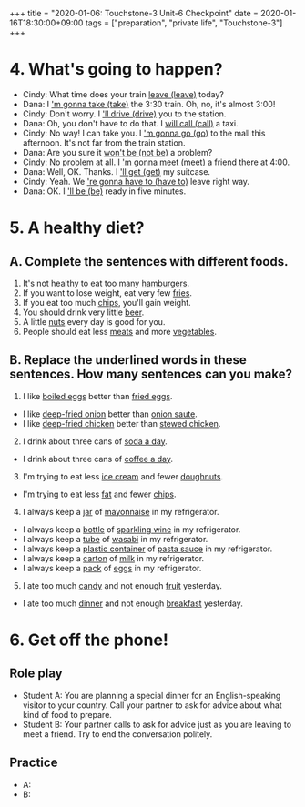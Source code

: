 +++
title =  "2020-01-06: Touchstone-3 Unit-6 Checkpoint"
date = 2020-01-16T18:30:00+09:00
tags = ["preparation", "private life", "Touchstone-3"]
+++

# 4. What's going to happen?

* Cindy: What time does your train <u>leave (leave)</u> today?
* Dana: I <u>'m gonna take (take)</u> the 3:30 train. Oh, no, it's almost 3:00!
* Cindy: Don't worry. I <u>'ll drive (drive)</u> you to the station.
* Dana: Oh, you don't have to do that. I <u>will call (call)</u> a taxi.
* Cindy: No way! I can take you. I <u>'m gonna go (go)</u> to the mall this afternoon. It's not far from the train station.
* Dana: Are you sure it <u>won't be (not be)</u> a problem?
* Cindy: No problem at all. I <u>'m gonna meet (meet)</u> a friend there at 4:00.
* Dana: Well, OK. Thanks. I <u>'ll get (get)</u> my suitcase.
* Cindy: Yeah. We <u>'re gonna have to (have to)</u> leave right way.
* Dana: OK. I <u>'ll be (be)</u> ready in five minutes.

# 5. A healthy diet?
## A. Complete the sentences with different foods.
1. It's not healthy to eat too many <u>hamburgers</u>.
2. If you want to lose weight, eat very few <u>fries</u>.
3. If you eat too much <u>chips</u>, you'll gain weight.
4. You should drink very little <u>beer</u>.
5. A little <u>nuts</u> every day is good for you.
6. People should eat less <u>meats</u> and more <u>vegetables</u>.

## B. Replace the underlined words in these sentences. How many sentences can you make?
1. I like <u>boiled eggs</u> better than <u>fried eggs</u>.
  - I like <u>deep-fried onion</u> better than <u>onion saute</u>.
  - I like <u>deep-fried chicken</u> better than <u>stewed chicken</u>.
2. I drink about three cans of <u>soda a day</u>.
  - I drink about three cans of <u>coffee a day</u>.
3. I'm trying to eat less <u>ice cream</u> and fewer <u>doughnuts</u>.
  - I'm trying to eat less <u>fat</u> and fewer <u>chips</u>.
4. I always keep a <u>jar</u> of <u>mayonnaise</u> in my refrigerator.
  - I always keep a <u>bottle</u> of <u>sparkling wine</u> in my refrigerator.
  - I always keep a <u>tube</u> of <u>wasabi</u> in my refrigerator.
  - I always keep a <u>plastic container</u> of <u>pasta sauce</u> in my refrigerator.
  - I always keep a <u>carton</u> of <u>milk</u> in my refrigerator.
  - I always keep a <u>pack</u> of <u>eggs</u> in my refrigerator.
5. I ate too much <u>candy</u> and not enough <u>fruit</u> yesterday.
  - I ate too much <u>dinner</u> and not enough <u>breakfast</u> yesterday.

# 6. Get off the phone!
## Role play
* Student A: You are planning a special dinner for an English-speaking visitor to your country. Call your partner to ask for advice about what kind of food to prepare.
* Student B: Your partner calls to ask for advice just as you are leaving to meet a friend. Try to end the conversation politely.

## Practice
* A: 
* B:

